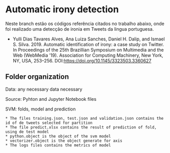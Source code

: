 # Automatic irony detection
Neste branch estão os códigos referência citados no trabalho abaixo, onde foi realizado uma detecção de ironia em Tweets da lingua portuguesa. 

* Yulli Dias Tavares Alves, Ana Luiza Sanches, Daniel H. Dalip, and Ismael S. Silva. 2019. Automatic identification of irony: a case study on Twitter. In Proceedings of the 25th Brazillian Symposium on Multimedia and the Web (WebMedia ’19). Association for Computing Machinery, New York, NY, USA, 253–256. DOI:https://doi.org/10.1145/3323503.3360627

## Folder organization
  Data: any necessary data necessary
  
  Source: Pyhton and Jupyter Notebook files

  SVM: folds, model and prediction
  
    * The files training.json, test.json and validation.json contains the id of de tweets selected for partition
    * The file predict.xlsx contains the result of prediction of fold, using de test model
    * python.object is the object of the svm model
    * vectorizer.object is the object generate for axis
    * The logs files contains the metrics of model
